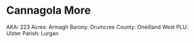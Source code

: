 # Cannagola More

AKA: 223
Acres: Armagh
Barony: Drumcree
County: Oneilland West
PLU: Ulster
Parish: Lurgan